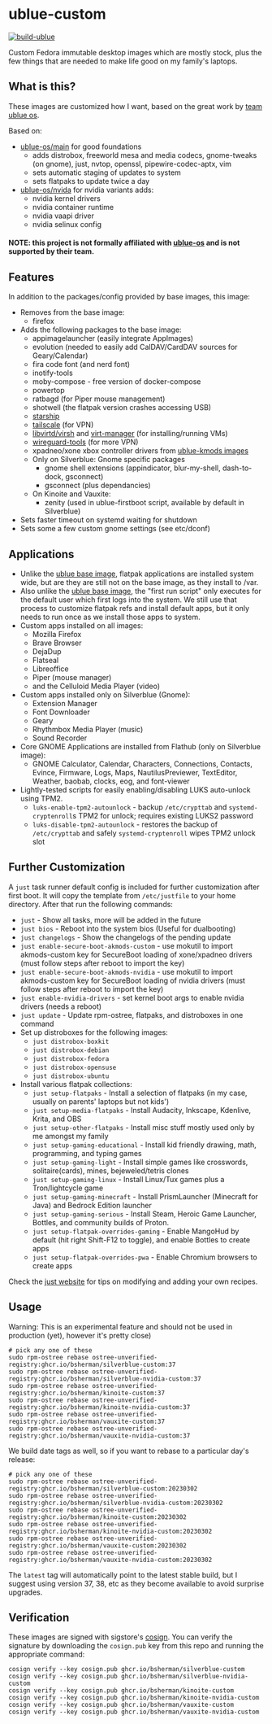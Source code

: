 # ublue-custom

[![build-ublue](https://github.com/bsherman/ublue-custom/actions/workflows/build.yml/badge.svg)](https://github.com/bsherman/ublue-custom/actions/workflows/build.yml)

Custom Fedora immutable desktop images which are mostly stock, plus the few things that are needed to make life good on my family's laptops.

## What is this?

These images are customized how I want, based on the great work by [team ublue os](https://github.com/ublue-os).

Based on:
- [ublue-os/main](https://github.com/ublue-os/main) for good foundations
  - adds distrobox, freeworld mesa and media codecs, gnome-tweaks (on gnome), just, nvtop, openssl, pipewire-codec-aptx, vim
  - sets automatic staging of updates to system
  - sets flatpaks to update twice a day
- [ublue-os/nvida](https://github.com/ublue-os/nvidia) for nvidia variants adds:
  - nvidia kernel drivers
  - nvidia container runtime
  - nvidia vaapi driver
  - nvidia selinux config

#### NOTE: this project is not formally affiliated with [ublue-os](https://github.com/ublue-os/) and is not supported by their team.

## Features

In addition to the packages/config provided by base images, this image:
- Removes from the base image:
  - firefox
- Adds the following packages to the base image:
  - appimagelauncher (easily integrate AppImages)
  - evolution (needed to easily add CalDAV/CardDAV sources for Geary/Calendar)
  - fira code font (and nerd font)
  - inotify-tools
  - moby-compose - free version of docker-compose
  - powertop
  - ratbagd (for Piper mouse management)
  - shotwell (the flatpak version crashes accessing USB)
  - [starship](https://starship.rs)
  - [tailscale](https://tailscale.com/) (for VPN)
  - [libvirtd/virsh](https://libvirt.org/) and [virt-manager](https://virt-manager.org/) (for installing/running VMs)
  - [wireguard-tools](https://www.wireguard.com/) (for more VPN)
  - xpadneo/xone xbox controller drivers from [ublue-kmods images](https://github.com/bsherman/ublue-kmods)
  - Only on Silverblue: Gnome specific packages
    - gnome shell extensions (appindicator, blur-my-shell, dash-to-dock, gsconnect)
    - gsconnect (plus dependancies)
  - On Kinoite and Vauxite:
    - zenity (used in ublue-firstboot script, available by default in Silverblue)
- Sets faster timeout on systemd waiting for shutdown
- Sets some a few custom gnome settings (see etc/dconf)

## Applications

- Unlike the [ublue base image](https://github.com/ublue-os/base), flatpak applications are installed system wide, but are they are still not on the base image, as they install to /var.
- Also unlike the [ublue base image](https://github.com/ublue-os/base), the "first run script" only executes for the default user which first logs into the system. We still use that process to customize flatpak refs and install default apps, but it only needs to run once as we install those apps to system.
- Custom apps installed on all images:
  - Mozilla Firefox
  - Brave Browser
  - DejaDup
  - Flatseal
  - Libreoffice
  - Piper (mouse manager)
  - and the Celluloid Media Player (video)
- Custom apps installed only on Silverblue (Gnome):
  - Extension Manager
  - Font Downloader
  - Geary
  - Rhythmbox Media Player (music)
  - Sound Recorder
- Core GNOME Applications are installed from Flathub (only on Silverblue image):
  - GNOME Calculator, Calendar, Characters, Connections, Contacts, Evince, Firmware, Logs, Maps, NautilusPreviewer, TextEditor, Weather, baobab, clocks, eog, and font-viewer
- Lightly-tested scripts for easily enabling/disabling LUKS auto-unlock using TPM2.
  - `luks-enable-tpm2-autounlock` - backup `/etc/crypttab` and `systemd-cryptenroll`s TPM2 for unlock; requires existing LUKS2 password
  - `luks-disable-tpm2-autounlock` - restores the backup of `/etc/crypttab` and safely `systemd-cryptenroll` wipes TPM2 unlock slot

## Further Customization

A `just` task runner default config is included for further customization after first boot.
It will copy the template from `/etc/justfile` to your home directory.
After that run the following commands:

- `just` - Show all tasks, more will be added in the future
- `just bios` - Reboot into the system bios (Useful for dualbooting)
- `just changelogs` - Show the changelogs of the pending update
- `just enable-secure-boot-akmods-custom` - use mokutil to import akmods-custom key for SecureBoot loading of xone/xpadneo drivers (must follow steps after reboot to import the key)
- `just enable-secure-boot-akmods-nvidia` - use mokutil to import akmods-custom key for SecureBoot loading of nvidia drivers (must follow steps after reboot to import the key)
- `just enable-nvidia-drivers` - set kernel boot args to enable nvidia drivers (needs a reboot)
- `just update` - Update rpm-ostree, flatpaks, and distroboxes in one command
- Set up distroboxes for the following images:
  - `just distrobox-boxkit`
  - `just distrobox-debian`
  - `just distrobox-fedora`
  - `just distrobox-opensuse`
  - `just distrobox-ubuntu`
- Install various flatpak collections:
  - `just setup-flatpaks` - Install a selection of flatpaks (in my case, usually on parents' laptops but not kids')
  - `just setup-media-flatpaks` - Install Audacity, Inkscape, Kdenlive, Krita, and OBS
  - `just setup-other-flatpaks` - Install misc stuff mostly used only by me amongst my family
  - `just setup-gaming-educational` - Install kid friendly drawing, math, programming, and typing games
  - `just setup-gaming-light` - Install simple games like crosswords, solitaire(cards), mines, bejeweled/tetris clones
  - `just setup-gaming-linux` - Install Linux/Tux games plus a Tron/lightcycle game
  - `just setup-gaming-minecraft` - Install PrismLauncher (Minecraft for Java) and Bedrock Edition launcher
  - `just setup-gaming-serious` - Install Steam, Heroic Game Launcher, Bottles, and community builds of Proton.
  - `just setup-flatpak-overrides-gaming` - Enable MangoHud by default (hit right Shift-F12 to toggle), and enable Bottles to create apps
  - `just setup-flatpak-overrides-pwa` - Enable Chromium browsers to create apps

Check the [just website](https://just.systems) for tips on modifying and adding your own recipes.


## Usage

Warning: This is an experimental feature and should not be used in production (yet), however it's pretty close)

    # pick any one of these
    sudo rpm-ostree rebase ostree-unverified-registry:ghcr.io/bsherman/silverblue-custom:37
    sudo rpm-ostree rebase ostree-unverified-registry:ghcr.io/bsherman/silverblue-nvidia-custom:37
    sudo rpm-ostree rebase ostree-unverified-registry:ghcr.io/bsherman/kinoite-custom:37
    sudo rpm-ostree rebase ostree-unverified-registry:ghcr.io/bsherman/kinoite-nvidia-custom:37
    sudo rpm-ostree rebase ostree-unverified-registry:ghcr.io/bsherman/vauxite-custom:37
    sudo rpm-ostree rebase ostree-unverified-registry:ghcr.io/bsherman/vauxite-nvidia-custom:37

We build date tags as well, so if you want to rebase to a particular day's release:
  
    # pick any one of these
    sudo rpm-ostree rebase ostree-unverified-registry:ghcr.io/bsherman/silverblue-custom:20230302
    sudo rpm-ostree rebase ostree-unverified-registry:ghcr.io/bsherman/silverblue-nvidia-custom:20230302
    sudo rpm-ostree rebase ostree-unverified-registry:ghcr.io/bsherman/kinoite-custom:20230302
    sudo rpm-ostree rebase ostree-unverified-registry:ghcr.io/bsherman/kinoite-nvidia-custom:20230302
    sudo rpm-ostree rebase ostree-unverified-registry:ghcr.io/bsherman/vauxite-custom:20230302
    sudo rpm-ostree rebase ostree-unverified-registry:ghcr.io/bsherman/vauxite-nvidia-custom:20230302

The `latest` tag will automatically point to the latest stable build, but I suggest using version 37, 38, etc as they become available to avoid surprise upgrades.

## Verification

These images are signed with sigstore's [cosign](https://docs.sigstore.dev/cosign/overview/). You can verify the signature by downloading the `cosign.pub` key from this repo and running the appropriate command:

    cosign verify --key cosign.pub ghcr.io/bsherman/silverblue-custom
    cosign verify --key cosign.pub ghcr.io/bsherman/silverblue-nvidia-custom
    cosign verify --key cosign.pub ghcr.io/bsherman/kinoite-custom
    cosign verify --key cosign.pub ghcr.io/bsherman/kinoite-nvidia-custom
    cosign verify --key cosign.pub ghcr.io/bsherman/vauxite-custom
    cosign verify --key cosign.pub ghcr.io/bsherman/vauxite-nvidia-custom
